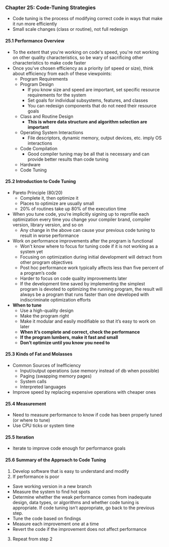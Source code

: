 ### Chapter 25: Code-Tuning Strategies
* Code tuning is the process of modifying correct code in ways that make it run more efficiently
* Small scale changes (class or routine), not full redesign

#### 25.1 Performance Overview
* To the extent that you're working on code's speed, you're not working on other quality characteristics, so be wary of sacrificing other characteristics to make code faster
* Once you've chosen efficiency as a priority (of speed or size), think about efficiency from each of these viewpoints:
  * Program Requirements
  * Program Design
    * If you know size and speed are important, set specific resource requirements for the system
    * Set goals for individual subsystems, features, and classes
    * You can redesign components that do not need their resource goals
  * Class and Routine Design
    * **This is where data structure and algorithm selection are important**
  * Operating System Interactions
    * File descriptors, dynamic memory, output devices, etc. imply OS interactions
  * Code Compilation
    * Good compiler tuning may be all that is necessary and can provide better results than code tuning
  * Hardware
  * Code Tuning

#### 25.2 Introduction to Code Tuning
* Pareto Principle (80/20)
  * Complete it, then optimize it
  * Places to optimize are usually small
  * 20% of routines take up 80% of the execution time
* When you tune code, you’re implicitly signing up to reprofile each optimization every time you change your compiler brand, compiler version, library version, and so on
  * Any change in the above can cause your previous code tuning to result in worse performance
* Work on performance improvements after the program is functional
  * Won't know where to focus for tuning code if it is not working as a system yet
  * Focusing on optimization during initial development will detract from other program objectives
  * Post hoc performance work typically affects less than five percent of a program’s code
  * Harder to focus on code quality improvements later 
  * If the development time saved by implementing the simplest program is devoted to optimizing the running program, the result will always be a program that runs faster than one developed with indiscriminate optimization efforts
* **When to tune**
  * Use a high-quality design
  * Make the program right
  * Make it modular and easily modifiable so that it’s easy to work on later
  * **When it’s complete and correct, check the performance**
  * **If the program lumbers, make it fast and small**
  * **Don’t optimize until you know you need to**

#### 25.3 Kinds of Fat and Molasses
* Common Sources of Inefficiency
  * Input/output operations (use memory instead of db when possible)
  * Paging (swapping memory pages)
  * System calls
  * Interpreted languages
* Improve speed by replacing expensive operations with cheaper ones

#### 25.4 Measurement
* Need to measure performance to know if code has been properly tuned (or where to tune)
* Use CPU ticks or system time

#### 25.5 Iteration
* Iterate to improve code enough for performance goals

#### 25.6 Summary of the Approach to Code Tuning
1. Develop software that is easy to understand and modify
2. If performance is poor
  * Save working version in a new branch
  * Measure the system to find hot spots
  * Determine whether the weak performance comes from inadequate design, data types, or algorithms and whether code tuning is appropriate. If code tuning isn’t appropriate, go back to the previous step. 
  * Tune the code based on findings
  * Measure each improvement one at a time
  * Revert the code if the improvement does not affect performance
3. Repeat from step 2
